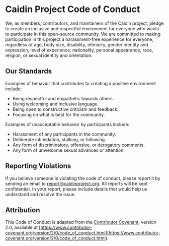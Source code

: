 # Caidin Project Code of Conduct

We, as members, contributors, and maintainers of the Caidin project, pledge to create an inclusive and respectful environment for everyone who wants to participate in this open-source community. We are committed to making participation in this project a harassment-free experience for everyone, regardless of age, body size, disability, ethnicity, gender identity and expression, level of experience, nationality, personal appearance, race, religion, or sexual identity and orientation.

## Our Standards

Examples of behavior that contributes to creating a positive environment include:

- Being respectful and empathetic towards others.
- Using welcoming and inclusive language.
- Being open to constructive criticism and feedback.
- Focusing on what is best for the community.

Examples of unacceptable behavior by participants include:

- Harassment of any participants in the community.
- Deliberate intimidation, stalking, or following.
- Any form of discriminatory, offensive, or derogatory comments.
- Any form of unwelcome sexual advances or attention.

## Reporting Violations

If you believe someone is violating the code of conduct, please report it by sending an email to [report@caidinproject.org](mailto:report@caidinproject.org). All reports will be kept confidential. In your report, please include details that would help us understand and resolve the issue.

## Attribution

This Code of Conduct is adapted from the [Contributor Covenant](https://www.contributor-covenant.org), version 2.0, available at [https://www.contributor-covenant.org/version/2/0/code_of_conduct.html](https://www.contributor-covenant.org/version/2/0/code_of_conduct.html).
